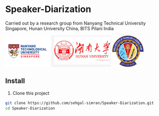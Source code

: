 
# Speaker-Diarization
Carried out by a research group from Nanyang Technical University Singapore, Hunan University China, BITS Pilani India
<p >
  <img src="logos/NTU.png" height=100 />
   <img src="logos/hunan.jpeg" height=100 />
   <img src="logos/BITS.png" height=100 />
</p>


## Install
1. Clone this project
```bash
git clone https://github.com/sehgal-simran/Speaker-Diarization.git
cd Speaker-Diarization
```

